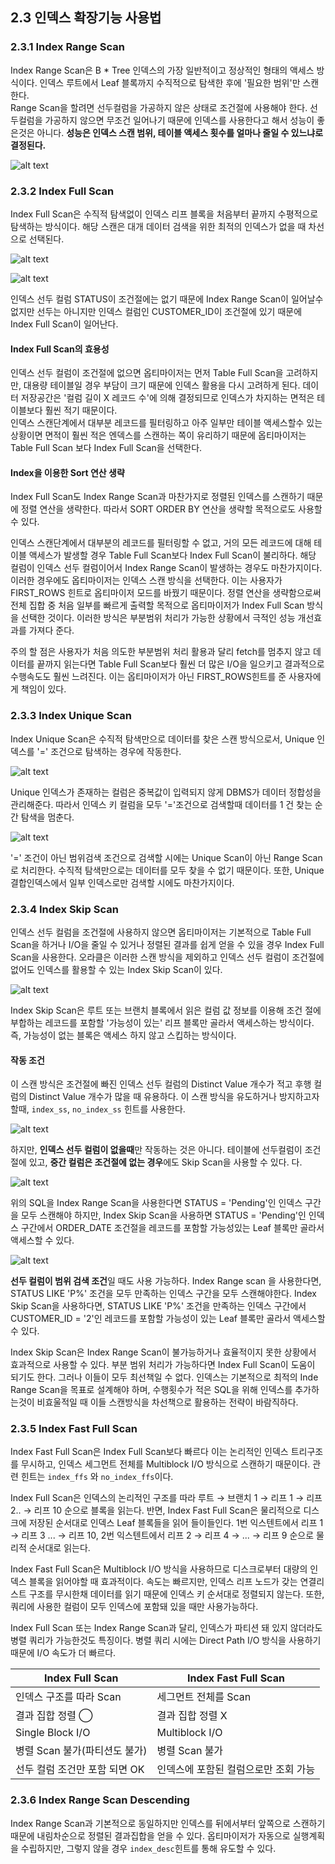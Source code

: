 
## 2.3 인덱스 확장기능 사용법

### 2.3.1 Index Range Scan

Index Range Scan은 B * Tree 인덱스의 가장 일반적이고 정상적인 형태의 액세스 방식이다. 인덱스 루트에서 Leaf 블록까지 수직적으로 탐색한 후에 '필요한 범위'만 스캔한다.  
Range Scan을 할려면 선두컬럼을 가공하지 않은 상태로 조건절에 사용해야 한다. 선두컬럼을 가공하지 않으면 무조건 일어나기 때문에 인덱스를 사용한다고 해서 성능이 좋은것은 아니다. **성능은 인덱스 스캔 범위, 테이블 액세스 횟수를 얼마나 줄일 수 있느냐로 결정된다.**

![alt text](6A0F464E-9C5E-455F-B3D7-68F76FA897A8_4_5005_c.jpeg)

### 2.3.2 Index Full Scan

Index Full Scan은 수직적 탐색없이 인덱스 리프 블록을 처음부터 끝까지 수평적으로 탐색하는 방식이다. 해당 스캔은 대개 데이터 검색을 위한 최적의 인덱스가 없을 때 차선으로 선택된다.

![alt text](A9C028D5-DD02-4305-8731-855AB5693F85_4_5005_c.jpeg)


![alt text](../친절한_SQL_튜닝/스크린샷%202024-05-06%20오후%207.48.24.png)

인덱스 선두 컬럼 STATUS이 조건절에는 없기 때문에 Index Range Scan이 일어날수 없지만 선두는 아니지만 인덱스 컬럼인 CUSTOMER_ID이 조건절에 있기 때문에 Index Full Scan이 일어난다.

#### Index Full Scan의 효용성
인덱스 선두 컬럼이 조건절에 없으면 옵티마이저는 먼저 Table Full Scan을 고려하지만, 대용량 테이블일 경우 부담이 크기 때문에 인덱스 활용을 다시 고려하게 된다. 데이터 저장공간은 '컬럼 길이 X 레코드 수'에 의해 결정되므로 인덱스가 차지하는 면적은 테이블보다 훨씬 적기 때문이다.  
인덱스 스캔단계에서 대부분 레코드를 필터링하고 아주 일부만 테이블 액세스할수 있는 상황이면 면적이 훨씬 적은 엔덱스를 스캔하는 쪽이 유리하기 때문에 옵티마이저는 Table Full Scan 보다 Index Full Scan을 선택한다.

#### Index을 이용한 Sort 연산 생략

Index Full Scan도 Index Range Scan과 마찬가지로 정렬된 인덱스를 스캔하기 때문에 정렬 연산을 생략한다. 따라서 SORT ORDER BY 연산을 생략할 목적으로도 사용할 수 있다.   

인덱스 스캔단계에서 대부분의 레코드를 필터링할 수 없고, 거의 모든 레코드에 대해 테이블 액세스가 발생할 경우 Table Full Scan보다 Index Full Scan이 불리하다. 해당 컬럼이 인덱스 선두 컬럼이어서 Index Range Scan이 발생하는 경우도 마찬가지이다.  
이러한 경우에도 옵티마이저는 인덱스 스캔 방식을 선택한다. 이는 사용자가 FIRST_ROWS 힌트로 옵티마이저 모드를 바꿨기 때문이다. 정렬 연산을 생략함으로써 전체 집합 중 처음 일부를 빠르게 출력할 목적으로 옵티마이저가 Index Full Scan 방식을 선택한 것이다. 이러한 방식은 부분범위 처리가 가능한 상황에서 극적인 성능 개선효과를 가져다 준다.

주의 할 점은 사용자가 처음 의도한 부분범위 처리 활용과 달리 fetch를 멈추지 않고 데이터를 끝까지 읽는다면 Table Full Scan보다 훨씬 더 많은 I/O을 일으키고 결과적으로 수행속도도 훨씬 느려진다. 이는 옵티마이저가 아닌 FIRST_ROWS힌트를 준 사용자에게 책임이 있다. 

### 2.3.3 Index Unique Scan

Index Unique Scan은 수직적 탐색만으로 데이터를 찾은 스캔 방식으로서, Unique 인덱스를 '=' 조건으로 탐색하는 경우에 작동한다.

![alt text](27E417BE-570A-4135-87A7-FD042ADFBA1B_4_5005_c.jpeg)

Unique 인덱스가 존재하는 컬럼은 중복값이 입력되지 않게 DBMS가 데이터 정합성을 관리해준다. 따라서 인덱스 키 컬럼을 모두 '='조건으로 검색할때 데이터를 1 건 찾는 순간 탐색을 멈춘다.  


![alt text](../친절한_SQL_튜닝/스크린샷%202024-05-06%20오후%208.04.14.png)

'=' 조건이 아닌 범위검색 조건으로 검색할 시에는 Unique Scan이 아닌 Range Scan로 처리한다. 수직적 탐색만으로는 데이터를 모두 찾을 수 없기 때문이다. 또한, Unique 결합인덱스에서 일부 인덱스로만 검색할 시에도 마찬가지이다.

### 2.3.4 Index Skip Scan

인덱스 선두 컬럼을 조건절에 사용하지 않으면 옵티마이저는 기본적으로 Table Full Scan을 하거나 I/O을 줄일 수 있거나 정렬된 결과를 쉽게 얻을 수 있을 경우 Index Full Scan을 사용한다. 오라클은 이러한 스캔 방식을 제외하고 인덱스 선두 컬럼이 조건절에 없어도 인덱스를 활용할 수 있는 Index Skip Scan이 있다. 

![alt text](B6F9C5D8-87FF-4118-9680-12E568A95ABA_1_201_a.jpeg)

Index Skip Scan은 루트 또는 브랜치 블록에서 읽은 컬럼 값 정보를 이용해 조건 절에 부합하는 레코드를 포함할 '가능성이 있는' 리프 블록만 골라서 액세스하는 방식이다. 즉, 가능성이 없는 블록은 액세스 하지 않고 스킵하는 방식이다. 

#### 작동 조건

이 스캔 방식은 조건절에 빠진 인덱스 선두 컬럼의 Distinct Value 개수가 적고 후행 컬럼의 Distinct Value 개수가 많을 때 유용하다. 이 스캔 방식을 유도하거나 방지하고자 할때, `index_ss`, `no_index_ss` 힌트를 사용한다.

![alt text](../친절한_SQL_튜닝/스크린샷%202024-05-06%20오후%208.49.24.png)

하지만, **인덱스 선두 컬럼이 없을때**만 작동하는 것은 아니다. 테이블에 선두컬럼이 조건절에 있고, **중간 컬럼은 조건절에 없는 경우**에도 Skip Scan을 사용할 수 있다.
다.

![alt text](../친절한_SQL_튜닝/스크린샷%202024-05-06%20오후%208.55.47.png)

위의 SQL을 Index Range Scan을 사용한다면 STATUS = 'Pending'인 인덱스 구간을 모두 스캔해야 하지만, Index Skip Scan을 사용하면 STATUS = 'Pending'인 인덱스 구간에서 ORDER_DATE 조건절을 레코드를 포함할 가능성있는 Leaf 블록만 골라서 액세스할 수 있다.

![alt text](../친절한_SQL_튜닝/스크린샷%202024-05-06%20오후%209.06.41.png)

**선두 컬럼이 범위 검색 조건**일 때도 사용 가능하다. Index Range scan 을 사용한다면, STATUS LIKE 'P%' 조건을 모두 만족하는 인덱스 구간을 모두 스캔해야한다. Index Skip Scan을 사용하다면, STATUS LIKE 'P%' 조건을 만족하는 인덱스 구간에서 CUSTOMER_ID = '2'인 레코드를 포함할 가능성이 있는 Leaf 블록만 골라서 액세스할 수 있다.

Index Skip Scan은 Index Range Scan이 불가능하거나 효율적이지 못한 상황에서 효과적으로 사용할 수 있다. 부분 범위 처리가 가능하다면 Index Full Scan이 도움이 되기도 한다. 그러나 이들이 모두 최선책일 수 없다. 인덱스는 기본적으로 최적의 Inde Range Scan을 목표로 설계해야 하며, 수행횟수가 적은 SQL을 위해 인덱스를 추가하는것이 비효울적일 때 이들 스캔방식을 차선책으로 활용하는 전략이 바람직하다.

### 2.3.5 Index Fast Full Scan

Index Fast Full Scan은 Index Full Scan보다 빠르다 이는 논리적인 인덱스 트리구조를 무시하고, 인덱스 세그먼트 전체를 Multiblock I/O 방식으로 스캔하기 때문이다. 관련 힌트는 `index_ffs` 와 `no_index_ffs`이다.  

Index Full Scan은 인덱스의 논리적인 구조를 따라 루트 → 브랜치 1 → 리프 1 → 리프 2.. → 리프 10 순으로 블록을 읽는다. 반면, Index Fast Full Scan은 물리적으로 디스크에 저장된 순서대로 인덱스 Leaf 블록들을 읽어 들이들인다. 1번 익스텐트에서 리프 1 → 리프 3 ... → 리프 10, 2번 익스텐트에서 리프 2 → 리프 4 → ... → 리프 9 순으로 물리적 순서대로 읽는다.

Index Fast Full Scan은 Multiblock I/O 방식을 사용하므로 디스크로부터 대량의 인덱스 블록을 읽어야할 때 효과적이다. 속도는 빠르지만, 인덱스 리프 노드가 갖는 연결리스트 구조를 무시한채 데이터를 읽기 때문에 인덱스 키 순서대로 정렬되지 않는다. 또한, 쿼리에 사용한 컬럼이 모두 인덱스에 포함돼 있을 때만 사용가능하다.  

Index Full Scan 또는 Index Range Scan과 달리, 인덱스가 파티션 돼 있지 않더라도 병렬 쿼리가 가능한것도 특징이다. 병렬 쿼리 시에는 Direct Path I/O 방식을 사용하기 때문에 I/O 속도가 더 빠르다.

|Index Full Scan|Index Fast Full Scan|
|---|---|
|인덱스 구조를 따라 Scan|세그먼트 전체를 Scan|
|결과 집합 정렬 ⃝ |결과 집합 정렬 X|
|Single Block I/O|Multiblock I/O|
|병렬 Scan 불가(파티션도 불가)|병렬 Scan 불가|
|선두 컬럼 조건만 포함 되면 OK|인덱스에 포함된 컬럼으로만 조회 가능|

### 2.3.6 Index Range Scan Descending

Index Range Scan과 기본적으로 동일하지만 인덱스를 뒤에서부터 앞쪽으로 스캔하기 때문에 내림차순으로 정렬된 결과집합을 얻을 수 있다. 옵티마이저가 자동으로 실행계획을 수립하지만, 그렇지 않을 경우 `index_desc`힌트를 통해 유도할 수 있다. 